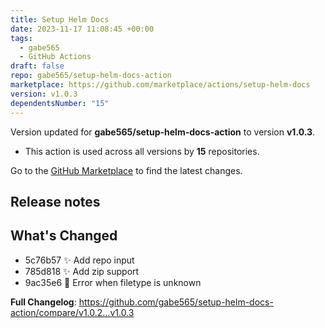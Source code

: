 ```yaml
---
title: Setup Helm Docs
date: 2023-11-17 11:08:45 +00:00
tags:
  - gabe565
  - GitHub Actions
draft: false
repo: gabe565/setup-helm-docs-action
marketplace: https://github.com/marketplace/actions/setup-helm-docs
version: v1.0.3
dependentsNumber: "15"
---
```



Version updated for **gabe565/setup-helm-docs-action** to version **v1.0.3**.
- This action is used across all versions by **15** repositories.

Go to the [GitHub Marketplace](https://github.com/marketplace/actions/setup-helm-docs) to find the latest changes.

## Release notes

## What's Changed
- 5c76b57 :sparkles: Add repo input
- 785d818 :sparkles: Add zip support
- 9ac35e6 :goal_net: Error when filetype is unknown

**Full Changelog**: https://github.com/gabe565/setup-helm-docs-action/compare/v1.0.2...v1.0.3
